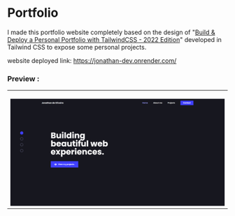 # Portfolio
I made this portfolio website completely based on the design of "<a href="https://www.youtube.com/watch?v=Vp6GC3jKG20&t">Build & Deploy a Personal Portfolio with TailwindCSS - 2022 Edition</a>" developed in Tailwind CSS to expose some personal projects.


website deployed link: https://jonathan-dev.onrender.com/


### Preview :

<table width="100%"> 
<tr>
<td width="100%">
<br>
<img src="https://github.com/jonathanoliveirarocha/Portfolio/blob/master/SAMPLE.png">
</td> 
</table>
